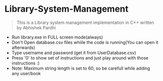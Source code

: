 # Library-System-Management
> This is a Library system management implementation in C++ written by Abhishek Pardhi
- Run library.exe in FULL screen mode(always)
- Don't Open database.csv files whiile the code is running(You can open it afterwards)
- Type username and password (get it from UserDatabase.csv)
- Press '0' to show set of instructions and just play around with those instructions :)
- Note: Maximum string length is set to 60, so be carefull while adding any user/book
